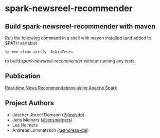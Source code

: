 # spark-newsreel-recommender

## Build spark-newsreel-recommender with maven

Run the following command in a shell with maven installed (and added to $PATH variable)

```
$> mvn clean verify -DskipTests
```

to build *spark-newsreel-recommender* without running any tests. 

## Publication

[Real-time News Recommendations using Apache Spark](http://ceur-ws.org/Vol-1609/16090628.pdf)

## Project Authors

* Jaschar Jisreel Domann ([@jasjisdo](https://github.com/jasjisdo))
* Jens Meiners ([@jensmeiners](https://github.com/JensMeiners))
* Lea Helmers
*  Andreas Lommatzsch ([@andreas-dai](https://github.com/andreas-dai))
